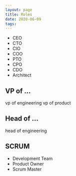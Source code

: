```yaml
---
layout: page
title: Roles
date: 2020-06-09
tags: 
---
```


 * CEO
 * CTO
 * CIO
 * COO
 * PTO
 * CPO
 * CDO
 * Architect

## VP of ...
vp of engineering
vp of product

## Head of ...
head of engineering

## SCRUM
 * Development Team
 * Product Owner
 * Scrum Master
 
